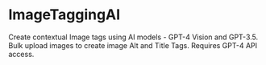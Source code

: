 # ImageTaggingAI

Create contextual Image tags using AI models - GPT-4 Vision and GPT-3.5.
Bulk upload images to create image Alt and Title Tags.
Requires GPT-4 API access.
